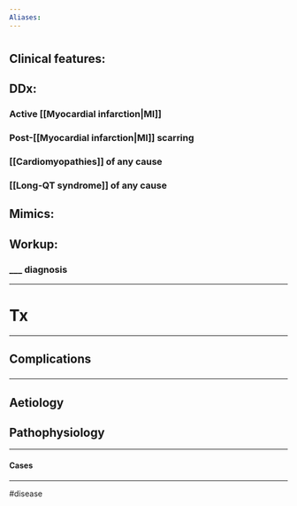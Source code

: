 ```yaml
---
Aliases:
---
```

# 
## Clinical features:
###
## DDx:
### Active [[Myocardial infarction|MI]]
### Post-[[Myocardial infarction|MI]] scarring 
### [[Cardiomyopathies]] of any cause
### [[Long-QT syndrome]] of any cause 
## Mimics:
###
## Workup:
### ___ diagnosis
---
# Tx

---
## Complications
###

---
## Aetiology
## Pathophysiology

---
#### Cases


---
#disease 